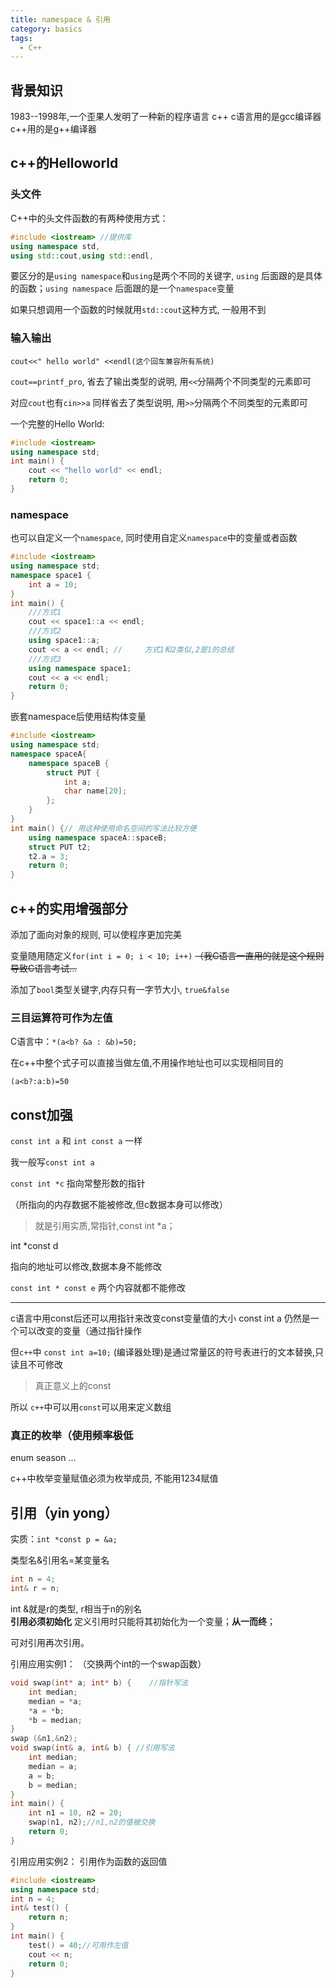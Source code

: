 ```yaml
---
title: namespace & 引用
category: basics
tags:
  - C++
---
```


## 背景知识

1983--1998年,一个歪果人发明了一种新的程序语言 c++
c语言用的是gcc编译器    c++用的是g++编译器

## c++的Helloworld

### 头文件

C++中的头文件函数的有两种使用方式：

``` cpp {2,3}
#include <iostream> //提供库
using namespace std,
using std::cout,using std::endl,
```
要区分的是`using namespace`和`using`是两个不同的关键字, `using` 后面跟的是具体的函数；`using namespace` 后面跟的是一个`namespace`变量

如果只想调用一个函数的时候就用`std::cout`这种方式, 一般用不到

### 输入输出

`cout<<" hello world" <<endl(这个回车兼容所有系统)`

`cout==printf_pro`, 省去了输出类型的说明, 用`<<`分隔两个不同类型的元素即可

对应`cout`也有`cin>>a` 同样省去了类型说明, 用`>>`分隔两个不同类型的元素即可

一个完整的Hello World:
``` cpp
#include <iostream>
using namespace std;
int main() {
	cout << "hello world" << endl;
	return 0;
}
```
### namespace 

也可以自定义一个`namespace`, 同时使用自定义`namespace`中的变量或者函数

``` cpp
#include <iostream>
using namespace std;
namespace space1 {
	int a = 10;
}
int main() {
	///方式1
	cout << space1::a << endl;
	///方式2
	using space1::a;
	cout << a << endl; //     方式1和2类似,2是1的总结
	///方式3
	using namespace space1;
	cout << a << endl;
	return 0;
}
```

嵌套namespace后使用结构体变量
 

``` cpp
#include <iostream>
using namespace std;
namespace spaceA{
	namespace spaceB {
		struct PUT {
			int a;
			char name[20];
		};
	}
}
int main() {// 用这种使用命名空间的写法比较方便
	using namespace spaceA::spaceB;
	struct PUT t2;
	t2.a = 3;
	return 0;
}
```

## c++的实用增强部分

添加了面向对象的规则, 可以使程序更加完美

变量随用随定义`for(int i = 0; i < 10; i++)`  ~~（我C语言一直用的就是这个规则导致C语言考试...~~

添加了`bool`类型关键字,内存只有一字节大小, `true&false`

### 三目运算符可作为左值

C语言中：`*(a<b? &a : &b)=50;`

在c++中整个式子可以直接当做左值,不用操作地址也可以实现相同目的

`(a<b?:a:b)=50`

## const加强

`const int a` 和 `int const a` 一样  

我一般写`const int a`

`const int *c` 指向常整形数的指针

（所指向的内存数据不能被修改,但c数据本身可以修改）  

> 就是引用实质,常指针,const int *a；

int *const d  

指向的地址可以修改,数据本身不能修改

`const int * const e` 两个内容就都不能修改
***
c语言中用const后还可以用指针来改变const变量值的大小
const int a 仍然是一个可以改变的变量（通过指针操作

但`c++`中 `const int a=10;` (编译器处理)是通过常量区的符号表进行的文本替换,只读且不可修改  

> 真正意义上的const  

所以 `c++`中可以用`const`可以用来定义数组

### 真正的枚举（使用频率极低

enum season ... 

c++中枚举变量赋值必须为枚举成员, 不能用1234赋值

## 引用（yin yong）

实质：`int *const p = &a;`

类型名&引用名=某变量名

``` cpp
int n = 4;
int& r = n;
```

int &就是r的类型, r相当于n的别名  
**引用必须初始化**
定义引用时只能将其初始化为一个变量；**从一而终**； 

可对引用再次引用。  

引用应用实例1：
（交换两个int的一个swap函数）

``` cpp
void swap(int* a; int* b) {    //指针写法
	int median;
	median = *a;
	*a = *b;
	*b = median;
}
swap (&n1,&n2);
void swap(int& a, int& b) { //引用写法
	int median;
	median = a;
	a = b;
	b = median;
}
int main() {
	int n1 = 10, n2 = 20;
	swap(n1, n2);//n1,n2的值被交换
	return 0;
}
```
引用应用实例2：
引用作为函数的返回值

``` cpp
#include <iostream>
using namespace std;
int n = 4;
int& test() {
	return n;
}
int main() {
	test() = 40;//可用作左值
	cout << n;
	return 0;
}
```
